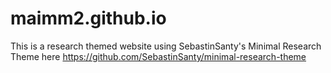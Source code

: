# maimm2.github.io

This is a research themed website using SebastinSanty's Minimal Research Theme here https://github.com/SebastinSanty/minimal-research-theme
